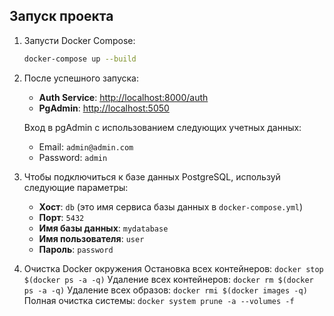 ## Запуск проекта

1. Запусти Docker Compose:

   ```bash
   docker-compose up --build
   ```

2. После успешного запуска:

   - **Auth Service**: [http://localhost:8000/auth](http://localhost:8000/auth)
   - **PgAdmin**: [http://localhost:5050](http://localhost:5050)

   Вход в pgAdmin с использованием следующих учетных данных:
   - Email: `admin@admin.com`
   - Password: `admin`

3. Чтобы подключиться к базе данных PostgreSQL, используй следующие параметры:

   - **Хост**: `db` (это имя сервиса базы данных в `docker-compose.yml`)
   - **Порт**: `5432`
   - **Имя базы данных**: `mydatabase`
   - **Имя пользователя**: `user`
   - **Пароль**: `password`

4. Очистка Docker окружения
Остановка всех контейнеров: `docker stop $(docker ps -a -q)`
Удаление всех контейнеров: `docker rm $(docker ps -a -q)`
Удаление всех образов: `docker rmi $(docker images -q)`
Полная очистка системы: `docker system prune -a --volumes -f`
